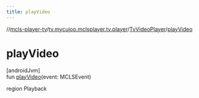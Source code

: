 ```yaml
---
title: playVideo
---
```

//[mcls-player-tv](../../../index.html)/[tv.mycujoo.mclsplayer.tv.player](../index.html)/[TvVideoPlayer](index.html)/[playVideo](play-video.html)



# playVideo



[androidJvm]\
fun [playVideo](play-video.html)(event: MCLSEvent)



region Playback




